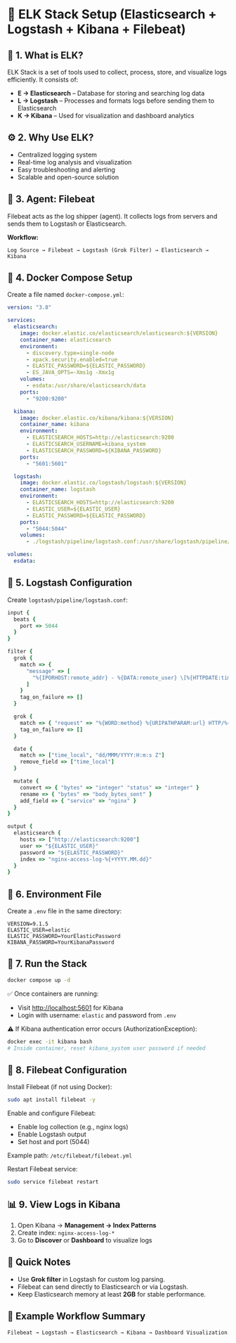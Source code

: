 # 🧠 ELK Stack Setup (Elasticsearch + Logstash + Kibana + Filebeat)

## 📌 1. What is ELK?

ELK Stack is a set of tools used to collect, process, store, and visualize logs efficiently.
It consists of:

* **E → Elasticsearch** – Database for storing and searching log data
* **L → Logstash** – Processes and formats logs before sending them to Elasticsearch
* **K → Kibana** – Used for visualization and dashboard analytics

## ⚙️ 2. Why Use ELK?

* Centralized logging system
* Real-time log analysis and visualization
* Easy troubleshooting and alerting
* Scalable and open-source solution

## 🧩 3. Agent: Filebeat

Filebeat acts as the log shipper (agent).
It collects logs from servers and sends them to Logstash or Elasticsearch.

**Workflow:**

```
Log Source → Filebeat → Logstash (Grok Filter) → Elasticsearch → Kibana
```

## 🐳 4. Docker Compose Setup

Create a file named `docker-compose.yml`:

```yaml
version: "3.8"

services:
  elasticsearch:
    image: docker.elastic.co/elasticsearch/elasticsearch:${VERSION}
    container_name: elasticsearch
    environment:
      - discovery.type=single-node
      - xpack.security.enabled=true
      - ELASTIC_PASSWORD=${ELASTIC_PASSWORD}
      - ES_JAVA_OPTS=-Xms1g -Xmx1g
    volumes:
      - esdata:/usr/share/elasticsearch/data
    ports:
      - "9200:9200"

  kibana:
    image: docker.elastic.co/kibana/kibana:${VERSION}
    container_name: kibana
    environment:
      - ELASTICSEARCH_HOSTS=http://elasticsearch:9200
      - ELASTICSEARCH_USERNAME=kibana_system
      - ELASTICSEARCH_PASSWORD=${KIBANA_PASSWORD}
    ports:
      - "5601:5601"

  logstash:
    image: docker.elastic.co/logstash/logstash:${VERSION}
    container_name: logstash
    environment:
      - ELASTICSEARCH_HOSTS=http://elasticsearch:9200
      - ELASTIC_USER=${ELASTIC_USER}
      - ELASTIC_PASSWORD=${ELASTIC_PASSWORD}
    ports:
      - "5044:5044"
    volumes:
      - ./logstash/pipeline/logstash.conf:/usr/share/logstash/pipeline/logstash.conf

volumes:
  esdata:
```

## 🧾 5. Logstash Configuration

Create `logstash/pipeline/logstash.conf`:

```ruby
input {
  beats {
    port => 5044
  }
}

filter {
  grok {
    match => {
      "message" => [
        "%{IPORHOST:remote_addr} - %{DATA:remote_user} \[%{HTTPDATE:time_local}\] \"%{DATA:request}\" %{NUMBER:status:int} %{NUMBER:bytes:int} \"%{DATA:referrer}\" \"%{DATA:agent}\""
      ]
    }
    tag_on_failure => []
  }

  grok {
    match => { "request" => "%{WORD:method} %{URIPATHPARAM:url} HTTP/%{NUMBER:http_version:float}" }
    tag_on_failure => []
  }

  date {
    match => ["time_local", "dd/MMM/YYYY:H:m:s Z"]
    remove_field => ["time_local"]
  }

  mutate {
    convert => { "bytes" => "integer" "status" => "integer" }
    rename => { "bytes" => "body_bytes_sent" }
    add_field => { "service" => "nginx" }
  }
}

output {
  elasticsearch {
    hosts => ["http://elasticsearch:9200"]
    user => "${ELASTIC_USER}"
    password => "${ELASTIC_PASSWORD}"
    index => "nginx-access-log-%{+YYYY.MM.dd}"
  }
}
```

## 🔐 6. Environment File

Create a `.env` file in the same directory:

```env
VERSION=9.1.5
ELASTIC_USER=elastic
ELASTIC_PASSWORD=YourElasticPassword
KIBANA_PASSWORD=YourKibanaPassword
```

## 🚀 7. Run the Stack

```bash
docker compose up -d
```

✅ Once containers are running:

* Visit [http://localhost:5601](http://localhost:5601) for Kibana
* Login with username: `elastic` and password from `.env`

⚠️ If Kibana authentication error occurs (AuthorizationException):

```bash
docker exec -it kibana bash
# Inside container, reset kibana_system user password if needed
```

## 📡 8. Filebeat Configuration

Install Filebeat (if not using Docker):

```bash
sudo apt install filebeat -y
```

Enable and configure Filebeat:

* Enable log collection (e.g., nginx logs)
* Enable Logstash output
* Set host and port (5044)

Example path: `/etc/filebeat/filebeat.yml`

Restart Filebeat service:

```bash
sudo service filebeat restart
```

## 📊 9. View Logs in Kibana

1. Open Kibana → **Management → Index Patterns**
2. Create index: `nginx-access-log-*`
3. Go to **Discover** or **Dashboard** to visualize logs

## 🧠 Quick Notes

* Use **Grok filter** in Logstash for custom log parsing.
* Filebeat can send directly to Elasticsearch or via Logstash.
* Keep Elasticsearch memory at least **2GB** for stable performance.

## 🔰 Example Workflow Summary

```
Filebeat → Logstash → Elasticsearch → Kibana → Dashboard Visualization
```
